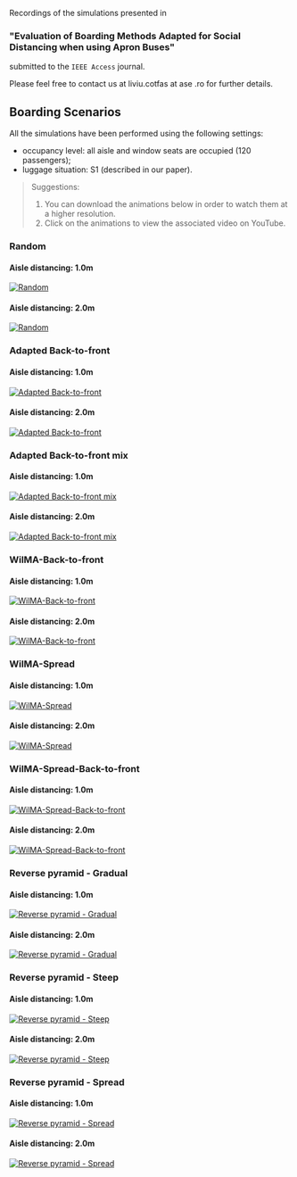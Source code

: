Recordings of the simulations presented in 
### **"Evaluation of Boarding Methods Adapted for  Social Distancing when using Apron Buses"** 
submitted to the `IEEE Access` journal. 

Please feel free to contact us at liviu.cotfas at ase .ro for further details. 

## Boarding Scenarios

All the simulations have been performed using the following settings:
- occupancy level: all aisle and window seats are occupied (120 passengers);
- luggage situation: S1 (described in our paper).

> Suggestions: 
> 1. You can download the animations below in order to watch them at a higher resolution.
> 2. Click on the animations to view the associated video on YouTube.

### Random
#### Aisle distancing: 1.0m
[![Random](recordings/random-1m.gif)](https://youtu.be/NduXKpdeSmM)
#### Aisle distancing: 2.0m
[![Random](recordings/random-2m.gif)](https://youtu.be/otVWfPqwZoE)
### Adapted Back-to-front
#### Aisle distancing: 1.0m
[![Adapted Back-to-front](recordings/adapted-btf-1m.gif)](https://youtu.be/4AIjXSHyqng)
#### Aisle distancing: 2.0m
[![Adapted Back-to-front](recordings/adapted-btf-2m.gif)](https://youtu.be/e_5IH0VxDj8)
### Adapted Back-to-front mix
#### Aisle distancing: 1.0m
[![Adapted Back-to-front mix](recordings/adapted-btf-mix-1m.gif)](https://youtu.be/Q0nXSd7w5dY)
#### Aisle distancing: 2.0m
[![Adapted Back-to-front mix](recordings/adapted-btf-mix-2m.gif)](https://youtu.be/yEvD1JL1o4I)
### WilMA-Back-to-front
#### Aisle distancing: 1.0m
[![WilMA-Back-to-front](recordings/wilma-btf-1m.gif)](https://youtu.be/PoESlATehmA)
#### Aisle distancing: 2.0m
[![WilMA-Back-to-front](recordings/wilma-btf-2m.gif)](https://youtu.be/7CPn6p-8azU)
### WilMA-Spread
#### Aisle distancing: 1.0m
[![WilMA-Spread](recordings/wilma-spread-1m.gif)](https://youtu.be/MNXyiClzhsQ)
#### Aisle distancing: 2.0m
[![WilMA-Spread](recordings/wilma-spread-2m.gif)](https://youtu.be/3XHI_i8xip8)
### WilMA-Spread-Back-to-front
#### Aisle distancing: 1.0m
[![WilMA-Spread-Back-to-front](recordings/wilma-spread-btf-1m.gif)](https://youtu.be/88ZGo268CYw)
#### Aisle distancing: 2.0m
[![WilMA-Spread-Back-to-front](recordings/wilma-spread-btf-2m.gif)](https://youtu.be/VcnQ8NDSIYw)
### Reverse pyramid - Gradual
#### Aisle distancing: 1.0m
[![Reverse pyramid - Gradual](recordings/rp-gradual-1m.gif)](https://youtu.be/igAkLKgY9WI)
#### Aisle distancing: 2.0m
[![Reverse pyramid - Gradual](recordings/rp-gradual-2m.gif)](https://youtu.be/G8O041sOsHM)
### Reverse pyramid - Steep
#### Aisle distancing: 1.0m
[![Reverse pyramid - Steep](recordings/rp-steep-1m.gif)](https://youtu.be/IodyW6MPQHc)
#### Aisle distancing: 2.0m
[![Reverse pyramid - Steep](recordings/rp-steep-2m.gif)](https://youtu.be/j3ZbQuwQIQU)
### Reverse pyramid - Spread
#### Aisle distancing: 1.0m
[![Reverse pyramid - Spread](recordings/rp-spread-1m.gif)](https://youtu.be/UK3BrSVFk5A)
#### Aisle distancing: 2.0m
[![Reverse pyramid - Spread](recordings/rp-spread-2m.gif)](https://youtu.be/k_mFoLsS50U)

